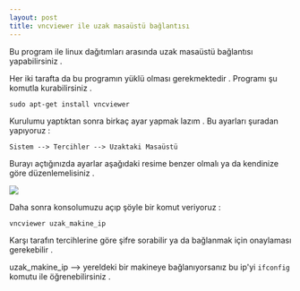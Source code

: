 ```yaml
---
layout: post
title: vncviewer ile uzak masaüstü bağlantısı
---
```


Bu program ile linux dağıtımları arasında uzak masaüstü bağlantısı yapabilirsiniz .

Her iki tarafta da bu programın yüklü olması gerekmektedir . Programı şu komutla kurabilirsiniz .

`sudo apt-get install vncviewer`

Kurulumu yaptıktan sonra birkaç ayar yapmak lazım . Bu ayarları şuradan yapıyoruz :

`Sistem --> Tercihler --> Uzaktaki Masaüstü `

Burayı açtığınızda ayarlar aşağıdaki resime benzer olmalı ya da kendinize göre düzenlemelisiniz .

<img src="http://i34.tinypic.com/2yopk5v.png" />

Daha sonra konsolumuzu açıp şöyle bir komut veriyoruz :

`vncviewer uzak_makine_ip`

Karşı tarafın tercihlerine göre şifre sorabilir ya da bağlanmak için onaylaması gerekebilir .

uzak_makine_ip --> yereldeki bir makineye bağlanıyorsanız bu ip'yi `ifconfig` komutu ile öğrenebilirsiniz .

